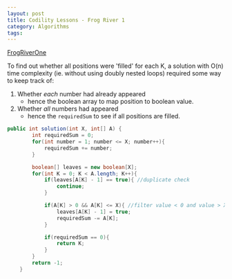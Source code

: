 ```yaml
---
layout: post
title: Codility Lessons - Frog River 1
category: Algorithms
tags:
---
```


[FrogRiverOne](https://app.codility.com/programmers/lessons/4-counting_elements/frog_river_one/)

To find out whether all positions were 'filled' for each K, a solution with O(n) time complexity (ie. without using doubly nested loops) required some way to keep track of:

1. Whether *each* number had already appeared 
	- hence the boolean array to map position to boolean value.
2. Whether *all* numbers had appeared
	- hence the `requiredSum` to see if all positions are filled.

```java
public int solution(int X, int[] A) {
        int requiredSum = 0;
        for(int number = 1; number <= X; number++){
            requiredSum += number;
        }

        boolean[] leaves = new boolean[X];
        for(int K = 0; K < A.length; K++){
            if(leaves[A[K] - 1] == true){ //duplicate check
                continue;
            }

            if(A[K] > 0 && A[K] <= X){ //filter value < 0 and value > X
                leaves[A[K] - 1] = true;
                requiredSum -= A[K];
            }

            if(requiredSum == 0){
                return K;
            }
        }
        return -1;
    }
```
